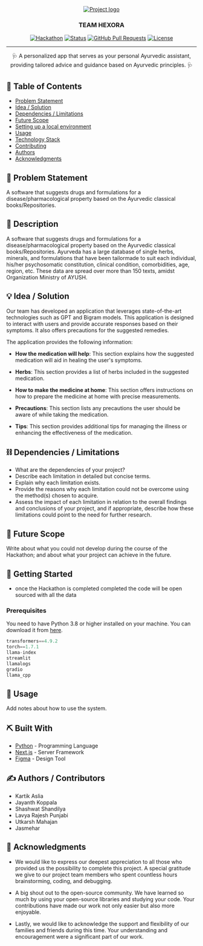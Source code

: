 <p align="center">
  <a href="" rel="noopener">
    <img src="https://i.imgur.com/AZ2iWek.png" alt="Project logo">
  </a>
</p>
<h3 align="center">TEAM HEXORA</h3>

<div align="center">

[![Hackathon](https://img.shields.io/badge/hackathon-name-orange.svg)](http://hackathon.url.com)
[![Status](https://img.shields.io/badge/status-active-success.svg)]()
[![GitHub Pull Requests](https://img.shields.io/github/issues-pr/kylelobo/The-Documentation-Compendium.svg)](https://github.com/kylelobo/The-Documentation-Compendium/pulls)
[![License](https://img.shields.io/badge/license-MIT-blue.svg)](LICENSE.md)

</div>

---

<p align="center"> 🩺 A personalized app that serves as your personal Ayurvedic assistant, providing tailored advice and guidance based on Ayurvedic principles. 🩺 </p>

## 📝 Table of Contents

- [Problem Statement](#problem_statement)
- [Idea / Solution](#idea)
- [Dependencies / Limitations](#limitations)
- [Future Scope](#future_scope)
- [Setting up a local environment](#getting_started)
- [Usage](#usage)
- [Technology Stack](#tech_stack)
- [Contributing](../CONTRIBUTING.md)
- [Authors](#authors)
- [Acknowledgments](#acknowledgments)

## 🧐 Problem Statement <a name="problem_statement"></a>

A software that suggests drugs and formulations for a disease/pharmacological property based on the Ayurvedic classical books/Repositories.

## 🧐 Description

A software that suggests drugs and formulations for a disease/pharmacological property based on the Ayurvedic classical books/Repositories. Ayurveda has a large database of single herbs, minerals, and formulations that have been tailormade to suit each individual, his/her psychosomatic constitution, clinical condition, comorbidities, age, region, etc. These data are spread over more than 150 texts, amidst Organization Ministry of AYUSH.

## 💡 Idea / Solution <a name="idea"></a>

Our team has developed an application that leverages state-of-the-art technologies such as GPT and Bigram models. This application is designed to interact with users and provide accurate responses based on their symptoms. It also offers precautions for the suggested remedies.

The application provides the following information:

- **How the medication will help**: This section explains how the suggested medication will aid in healing the user's symptoms.

- **Herbs**: This section provides a list of herbs included in the suggested medication.

- **How to make the medicine at home**: This section offers instructions on how to prepare the medicine at home with precise measurements.

- **Precautions**: This section lists any precautions the user should be aware of while taking the medication.

- **Tips**: This section provides additional tips for managing the illness or enhancing the effectiveness of the medication.

## ⛓️ Dependencies / Limitations <a name="limitations"></a>

- What are the dependencies of your project?
- Describe each limitation in detailed but concise terms.
- Explain why each limitation exists.
- Provide the reasons why each limitation could not be overcome using the method(s) chosen to acquire.
- Assess the impact of each limitation in relation to the overall findings and conclusions of your project, and if appropriate, describe how these limitations could point to the need for further research.

## 🚀 Future Scope <a name="future_scope"></a>

Write about what you could not develop during the course of the Hackathon; and about what your project can achieve in the future.

## 🏁 Getting Started <a name="getting_started"></a>

- once the Hackathon is completed completed the code will be open sourced with all the data 
### Prerequisites

You need to have Python 3.8 or higher installed on your machine. You can download it from [here](https://www.python.org/downloads/).

```python
transformers==4.9.2
torch==1.7.1
llama-index
streamlit
llamalogs
gradio
llama_cpp
```
## 🎈 Usage <a name="usage"></a>

Add notes about how to use the system.

## ⛏️ Built With <a name="tech_stack"></a>

- [Python](https://www.python.org/) - Programming Language
- [Next.js](https://nextjs.org/) - Server Framework
- [Figma](https://www.figma.com/) - Design Tool

## ✍️ Authors / Contributors <a name="authors"></a>
- Kartik Aslia
- Jayanth Koppala
- Shashwat Shandilya
- Lavya Rajesh Punjabi
- Utkarsh Mahajan
- Jasmehar

## 🎉 Acknowledgments <a name="acknowledgments"></a>

- We would like to express our deepest appreciation to all those who provided us the possibility to complete this project. A special gratitude we give to our project team members who spent countless hours brainstorming, coding, and debugging. 

- A big shout out to the open-source community. We have learned so much by using your open-source libraries and studying your code. Your contributions have made our work not only easier but also more enjoyable.

- Lastly, we would like to acknowledge the support and flexibility of our families and friends during this time. Your understanding and encouragement were a significant part of our work.
